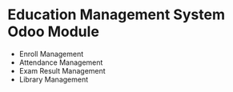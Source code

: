 Education Management System Odoo Module
=====================

* Enroll Management
* Attendance Management
* Exam Result Management
* Library Management
